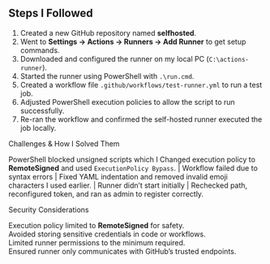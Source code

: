 ##  Steps I Followed

1. Created a new GitHub repository named **selfhosted**.  
2. Went to **Settings → Actions → Runners → Add Runner** to get setup commands.  
3. Downloaded and configured the runner on my local PC (`C:\actions-runner`).  
4. Started the runner using PowerShell with `.\run.cmd`.  
5. Created a workflow file `.github/workflows/test-runner.yml` to run a test job.  
6. Adjusted PowerShell execution policies to allow the script to run successfully.  
7. Re-ran the workflow and confirmed the self-hosted runner executed the job locally.

Challenges & How I Solved Them

PowerShell blocked unsigned scripts which I Changed execution policy to **RemoteSigned** and used `ExecutionPolicy Bypass`. 
| Workflow failed due to syntax errors | Fixed YAML indentation and removed invalid emoji characters I used earlier.
| Runner didn’t start initially | Rechecked path, reconfigured token, and ran as admin to register correctly.


Security Considerations

Execution policy limited to **RemoteSigned** for safety.  
Avoided storing sensitive credentials in code or workflows.  
Limited runner permissions to the minimum required.  
Ensured runner only communicates with GitHub’s trusted endpoints.
